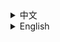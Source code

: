 <details>
<summary>中文</summary>

# 「第二次崩坏」增强版

**原作：米哈游**

**制作：Xrysnow**

**本仓库仅保存代码，发布页请移步[此处](https://www.bilibili.com/read/cv13984991)，下载地址：[百度云](https://pan.baidu.com/s/1K0etjQwJOzGC_pbTURdGUg)（提取码:t4uf），[阿里云](https://www.aliyundrive.com/s/k127cDjHf26)（非Windows系统请更改后缀名为zip）。**

本作品为基于[《第二次崩坏》漫画](https://comic.bh3.com/book/1012)制作的网页增强版，图片、音乐和语音素材均来自于米哈游官方，部分语音素材经过编辑。

- 背景音乐歌单提供：[哔哩哔哩@Eastenhhh](https://space.bilibili.com/18882628)
- 日语版本图源：[Google Drive](https://drive.google.com/drive/folders/1k-4hZvFf1d4nvZqXUPMOxT5mDK80kQuu)
- 日语版本翻译：[Twitter@しこやん](https://twitter.com/ccyn3rd)
- 图片查看器：[Viewer.js](https://fengyuanchen.github.io/viewerjs)
- 代码仓库：[Github](https://github.com/Xrysnow/TheSecondEruptionEnhancedEdition)

### 注意

- 由于去除背景音等原因，部分语音会有不自然的现象
- 存在阅读进度时，背景音乐可能不会立即播放，需点击页面空白处以播放

### 功能介绍

- 更好用的目录
- 侧边工具栏
- 图片查看器（点击图片进入）
- 背景音乐自动播放和精确到页的切换
- 特定页的对应语音（点击图片右侧按钮播放）
- 保存阅读进度和设置
- 更多功能详见设置

### 更新日志

2020.11.17 版本1.01
- 增加日语和英语版本
- 保存进度和设置
- 增加背景音乐音量调节
- 背景音乐统一音量
- 调整语音按钮位置
- 调整部分语音
- 更新关于页面

2020.11.13 版本1.00
- 初次发布

</details>

<details>
<summary>English</summary>

# 「Second Eruption」Enhanced Edition

**Original: miHoYo**

**Made by: Xrysnow**

**This repo only has codes, see [here](https://www.bilibili.com/read/cv13984991) for the release page and [here](https://mega.nz/folder/HcYDmQpS#hdrpvOEg-v0f7x7cFU2i9w) for downloads.**

This is an enhanced edition of [Second Eruption](https://comic.bh3.com/book/1012). All pictures, musics and voices are from miHoYo. Some voices are edited.

- BGM playlist provider: [Bilibili@Eastenhhh](https://space.bilibili.com/18882628)
- Japanese version source: [Google Drive](https://drive.google.com/drive/folders/1k-4hZvFf1d4nvZqXUPMOxT5mDK80kQuu)
- Japanese version translator: [Twitter@しこやん](https://twitter.com/ccyn3rd)
- Image viewer: [Viewer.js](https://fengyuanchen.github.io/viewerjs)
- Code repository: [Github](https://github.com/Xrysnow/TheSecondEruptionEnhancedEdition)

### Notes

- Due to the removal of background sounds and other reasons, some voices will be unnatural.
- BGM may not play automatically if there is reading progress. Click on the blank space to play.

### Features

- Better contents
- Side toolbar
- Image viewer (click a picture to enter)
- Automatic BGM playback and page-accurate switching
- Corresponding voice of specific pages (click buttons on the right side of the picture to play)
- Reading progress and settings saving
- See settings for more features

</details>
